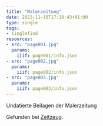 ```yaml
---
title: "Malerzeitung"
date: 2023-11-10T17:18:43+01:00
type: single
tags:
- singlefind
resources:
- src: "page001.jpg"
  params:
    iiif: page001/info.json
- src: "page002.jpg"
  params:
    iiif: page002/info.json
- src: "page003.jpg"
  params:
    iiif: page003/info.json
---
```

Undatierte Beilagen der Malerzeitung
<!--more-->
<div class="source">
Gefunden bei <a target="_blank" href="http://zeitzeug.de/">Zeitzeug</a>.
</div>
